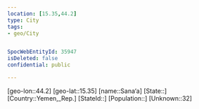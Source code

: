 ```yaml
---
location: [15.35,44.2]
type: City
tags:
- geo/City


SpocWebEntityId: 35947
isDeleted: false
confidential: public

---
```

[geo-lon::44.2]
[geo-lat::15.35]
[name::Sana‘a]
[State::]
[Country::Yemen,_Rep.]
[StateId::]
[Population::]
[Unknown::32]

